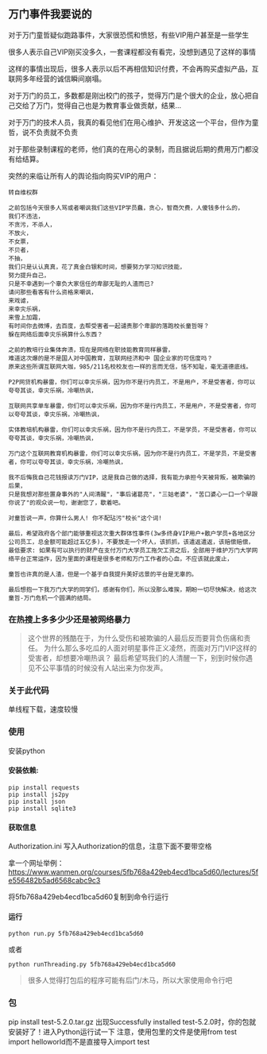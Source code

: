 ## 万门事件我要说的

对于万门童哲疑似跑路事件，大家很恐慌和愤怒，有些VIP用户甚至是一些学生

很多人表示自己VIP刚买没多久，一套课程都没有看完，没想到遇见了这样的事情

这样的事情出现后，很多人表示以后不再相信知识付费，不会再购买虚拟产品，互联网多年经营的诚信瞬间崩塌。

对于万门的员工，多数都是刚出校门的孩子，觉得万门是个很大的企业，放心把自己交给了万门，觉得自己也是为教育事业做贡献，结果...

对于万门的技术人员，我真的看见他们在用心维护、开发这这一个平台，但作为童哲，说不负责就不负责

对于那些录制课程的老师，他们真的在用心的录制，而且据说后期的费用万门都没有给结算。

突然的来临让所有人的舆论指向购买VIP的用户：
```
转自维权群

之前包括今天很多人骂或者嘲讽我们这些VIP学员蠢，贪心，智商欠费，人傻钱多什么的，
我们不违法，
不贪污，不杀人，
不放火，
不女票，
不贝者，
不抽，
我们只是认认真真，花了真金白银和时间，想要努力学习知识技能，
努力提升自己，
只是不幸遇到一个辜负大家信任的卑鄙无耻的人渣而已?
请问那些看客有什么资格来嘲讽，
来戏谑，
来幸灾乐祸，
来雪上加霜，
有时间你去微博，去百度，去帮受害者一起谴责那个卑鄙的落跑校长童哲呀？
躲在网络后面幸灾乐祸算什么东西？

之前的教培行业集体奔溃，现在是网络在职技能教育同样暴雷，
难道这次爆的是不是国人对中国教育，互联网经济和中 国企业家的可信度吗？
原来这些所谓互联网大咖，985/211名校校友也一样的言而无信，恬不知耻，毫无道德底线。

P2P网贷机构暴雷，你们可以幸灾乐祸，因为你不是行内员工，不是用户，不是受害者，你可以夸夸其谈，幸灾乐祸，冷嘲热讽，

互联网共享单车暴雷，你们可以幸灾乐祸，因为你不是行内员工，不是用户，不是受害者，你可以夸夸其谈，幸灾乐祸，冷嘲热讽，

实体教培机构暴雷，你们可以幸灾乐祸，因为你不是行内员工，不是学员，不是受害者，你可以夸夸其谈，幸灾乐祸，冷嘲热讽，

万门这个互联网教育机构暴雷，你们可以幸灾乐祸，因为你不是行内员工，不是学员，不是受害者，你可以夸夸其谈，幸灾乐祸，冷嘲热讽，

我不后悔我自己花钱报读万门VIP，这是我自己做的选择，我有能力承担今天被背叛，被欺骗的后果，
只是我想对那些置身事外的"人间清醒"，"事后诸葛亮"，"三姑老婆"，"苦口婆心一口一个早跟你说了"的观众说一句，谢谢您了，歇着吧。

对童哲说一声，你算什么男人! 你不配玷污"校长"这个词!

最后，希望政府各个部门能够重视这次重大群体性事件(3w多终身VIP用户+散户学员+各地区分公司员工，总金额可能超过五亿多)，不要放走一个坏人，该抓抓，该遣返遣返，该赔偿赔偿，
最低要求: 如果有可以执行的财产在支付万门大学员工拖欠工资之后，全部用于维护万门大学网络平台正常运作，因为里面的课程是很多老师和万门工作者的心血，不应该就此废止，

童哲也许真的是人渣，但是一个基于自我提升美好远景的平台是无辜的。

最后想抱一下我万门大学的同学们，感谢有你们，所以没那么难挨，期盼一切尽快解决，给这次童哲-万门危机一个圆满的结局。
```

### 在热搜上多多少少还是被网络暴力

> 这个世界的残酷在于，为什么受伤和被欺骗的人最后反而要背负伤痛和责任。
> 为什么那么多吃瓜的人面对明星事件正义凌然，而面对万门VIP这样的受害者，却想要冷嘲热讽？
> 最后希望骂我们的人清醒一下，别到时候你遇见不公平事情的时候没有人站出来为你发声。

### 关于此代码
单线程下载，速度较慢

### 使用
安装python

#### 安装依赖:
```
pip install requests
pip install js2py
pip install json
pip install sqlite3
```

#### 获取信息

Authorization.ini 写入Authorization的信息，注意下面不要带空格

拿一个网址举例：https://www.wanmen.org/courses/5fb768a429eb4ecd1bca5d60/lectures/5fe556482b5ad6568cabc9c3

将5fb768a429eb4ecd1bca5d60复制到命令行运行

#### 运行

```
python run.py 5fb768a429eb4ecd1bca5d60
```
或者
```
python runThreading.py 5fb768a429eb4ecd1bca5d60
```

> 很多人觉得打包后的程序可能有后门/木马，所以大家使用命令行吧

### 包

pip install test-5.2.0.tar.gz
出现Successfully installed test-5.2.0时，你的包就安装好了！进入Python运行试一下
注意，使用包里的文件是使用from test import helloworld而不是直接导入import test
